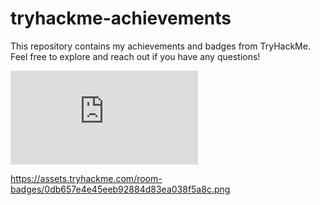 # tryhackme-achievements

This repository contains my achievements and badges from TryHackMe. Feel free to explore and reach out if you have any questions!

<iframe src="https://tryhackme.com/api/v2/badges/public-profile?userPublicId=4016372" style='border:none;'></iframe>


https://assets.tryhackme.com/room-badges/0db657e4e45eeb92884d83ea038f5a8c.png

